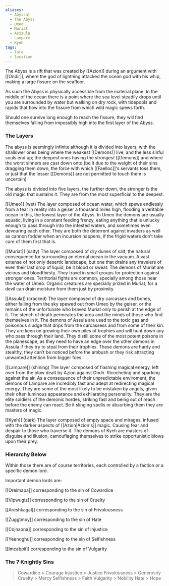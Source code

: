 ```yaml
---
aliases:
  - Abyssal
  - The Abyss
  - Umeo
  - Muriat
  - Asssula
  - Lampare
  - Kyeh
tags:
  - lore
  - location
---
```

The Abyss is a rift that was created by [[Azion]] during an argument with [[Ondir]], where the god of lightning attacked the ocean god with his whip, making a large fissure on the seafloor.

As such the Abyss is physically accessible from the material plane.
In the middle of the ocean there is a point where the sea level steadily drops until you are surrounded by water but walking on dry rock, with tidepools and rapids that flow into the fissure from which wild magic spews forth.

Should one survive long enough to reach the fissure, they will find themselves falling from impossibly high into the first layer of the Abyss.

### The Layers

The abyss is seemingly infinite although it is divided into layers, with the shallower ones being where the weakest [[Demons]] live, and the less sinful souls end up; the deepest ones having the strongest [[Demons]] and where the worst sinners are cast down onto (be it due to the weight of their sins dragging them down, the force with which [[Faelloc]]'s servants toss them, or just that the lesser [[Demons]] are not permitted to touch them is uncertain)

The abyss is divided into five layers, the further down, the stronger is the old magic that sustains it. They are from the most superficial to the deepest: 

[[Umeo]] (wet)
The layer composed of ocean water, which spews endlessly from a tear in reality into a geiser a thousand miles high, flooding a veritable ocean in this, the lowest layer of the Abyss.
In Umeo the demons are usually aquatic, living in a constant feeding frenzy, eating anything that is unlucky enough to pass through into the infested waters, and sometimes even devouring each other.
They are both the deterrent against invaders as well as cannon fodder when an incursion happens, if the frigid waters don’t take care of them first that is.

[[Muriat]] (salty)
The layer composed of dry dunes of salt, the natural consequence for surrounding an eternal ocean in the vacuum. A vast extense of not only desertic landscape, but one that drains any travelers of even their last drop of liquid, be it blood or sweat.
The demons of Muriat are vicious and bloodthirsty. They travel in small groups for protection against stronger ones. Territorial fights are common, specially among those near the water of Umeo.
Organic creatures are specially prized in Muriat, for a devil can drain moisture from them just by proximity.

[[Assula]] (cracked)
The layer composed of dry carcasses and bones, either falling from the sky spewed out from Umeo by the geiser, or the remains of the unfortunate who braved Muriat only to perish at the edge of it. The stench of death permeates the area and the minds of those who find themselves in it.
The demons of Assula are used to the toxic gas and poisonous sludge that drips from the carcassess and from some of their kin. They are keen on growing their own piles of trophies and will hunt down any who pass through their land.
They distill some of the most potent poisons in the planescape, as they need to have an edge over the other demons in Assula if they try to steal from their trophies.
These demons are hardy and stealthy, they can’t be noticed before the ambush or they risk attracting unwanted attention from bigger foes.

[[Lampare]] (shining)
The layer composed of flashing magical energy, left over from the blow dealt by Azion against Ondir. Ricocheting and sparking against the air.
As a consequence of their unpredictable enviroment, the demons of Lampare are incredibly fast and adept at redirecting magical energy. They are some of the most likely to be mistaken by angels, given their often luminous appearance and exhilarating personality.
They are the elite soldiers of the demonic hordes, striking fast and being out of reach before the enemy can react. Be it slinging spells or absorbing them they are masters of magic.

[[Kyeh]] (dark)
The layer composed of empty space and mirages, infused with the darker aspects of [[Azion|Azion's]] magic. Causing fear and despair to those who traverse it.
The demons of Kyeh are masters of disguise and illusion, camouflaging themselves to strike opportunistic blows upon their prey.

### Hierarchy Below

Within those there are of course territories, each controlled by a faction or a specific demon lord.


Important demon lords are:

[[Oreimapa]] corresponding to the sin of Cowardice
 
[[Vipwugiz]] corresponding to the sin of Cruelty

[[Areshkagal]] corresponding to the sin of Frivolousness

[[Zuggtmoy]] corresponding to the sin of Hate

[[Cojnaona]] corresponding to the sin of Injustice

[[Yeenoghu]] corresponding to the sin of Selfishness

[[Imcabpii]] corresponding to the sin of Vulgarity

### The 7 Knightly Sins

> Cowardice > Courage
> Injustice > Justice
> Frivolousness > Generosity
> Cruelty > Mercy
> Selfishness > Faith
> Vulgarity > Nobility
> Hate > Hope



